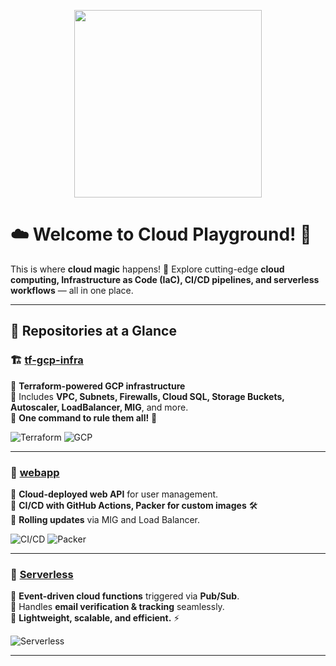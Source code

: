 <!-- Banner -->
<p align="center">
  <img src="https://media1.tenor.com/m/iRkL6OMGhU4AAAAC/alarm.gif" width="300" />
</p>

# ☁️ Welcome to Cloud Playground! 🚀

This is where **cloud magic** happens! 🌟 Explore cutting-edge **cloud computing, Infrastructure as Code (IaC), CI/CD pipelines, and serverless workflows** — all in one place.

---
## 📌 Repositories at a Glance  

### 🏗 [tf-gcp-infra](https://github.com/csye-6225-nitesh-cloud-org/tf-gcp-infra)  
🔹 **Terraform-powered GCP infrastructure**  
🔹 Includes **VPC, Subnets, Firewalls, Cloud SQL, Storage Buckets, Autoscaler, LoadBalancer, MIG**, and more.  
🔹 **One command to rule them all!** 🚀  

![Terraform](https://img.shields.io/badge/IaC-Terraform-blue?logo=terraform) ![GCP](https://img.shields.io/badge/Cloud-Google_Cloud-blue?logo=google-cloud)  

---

### 🚀 [webapp](https://github.com/csye-6225-nitesh-cloud-org/webapp)  
🔹 **Cloud-deployed web API** for user management.  
🔹 **CI/CD with GitHub Actions, Packer for custom images** 🛠  
🔹 **Rolling updates** via MIG and Load Balancer.  

![CI/CD](https://img.shields.io/badge/CI/CD-GitHub_Actions-green?logo=github-actions) ![Packer](https://img.shields.io/badge/Automation-Packer-orange?logo=packer)  

---

### 📩 [Serverless](https://github.com/csye-6225-nitesh-cloud-org/serverless)  
🔹 **Event-driven cloud functions** triggered via **Pub/Sub**.  
🔹 Handles **email verification & tracking** seamlessly.  
🔹 **Lightweight, scalable, and efficient.** ⚡  

![Serverless](https://img.shields.io/badge/Serverless-GCP_Functions-yellow?logo=google-cloud)  

---
